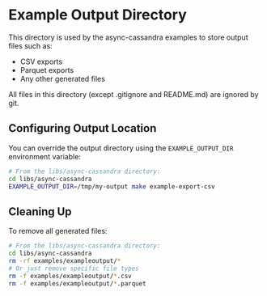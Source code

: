 # Example Output Directory

This directory is used by the async-cassandra examples to store output files such as:
- CSV exports
- Parquet exports
- Any other generated files

All files in this directory (except .gitignore and README.md) are ignored by git.

## Configuring Output Location

You can override the output directory using the `EXAMPLE_OUTPUT_DIR` environment variable:

```bash
# From the libs/async-cassandra directory:
cd libs/async-cassandra
EXAMPLE_OUTPUT_DIR=/tmp/my-output make example-export-csv
```

## Cleaning Up

To remove all generated files:
```bash
# From the libs/async-cassandra directory:
cd libs/async-cassandra
rm -rf examples/exampleoutput/*
# Or just remove specific file types
rm -f examples/exampleoutput/*.csv
rm -f examples/exampleoutput/*.parquet
```

